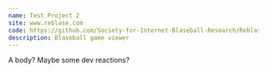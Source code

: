 ```yaml
---
name: Test Project 2
site: www.reblase.com
code: https://github.com/Society-for-Internet-Blaseball-Research/Reblase
description: Blaseball game viewer
---
```

A body? Maybe some dev reactions?